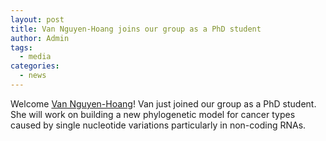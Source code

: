 ```yaml
---
layout: post
title: Van Nguyen-Hoang joins our group as a PhD student
author: Admin
tags:
  - media
categories: 
  - news
---
```


Welcome [Van Nguyen-Hoang](/people/van-nguyen/)! Van just joined our group as a PhD student. She will work on building a new phylogenetic model for cancer types caused by single nucleotide variations particularly in non-coding RNAs.


